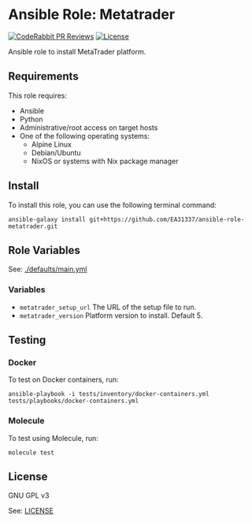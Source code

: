 # Ansible Role: Metatrader

[![CodeRabbit PR Reviews](https://img.shields.io/coderabbit/prs/github/EA31337/ansible-role-metatrader?utm_source=oss&utm_medium=github&utm_campaign=EA31337%2Fansible-role-metatrader&labelColor=171717&color=FF570A&link=https%3A%2F%2Fcoderabbit.ai&label=CodeRabbit+PR+Reviews)](https://github.com/EA31337/ansible-role-metatrader/pulls)
[![License](https://img.shields.io/badge/license-GPLv3-brightgreen.svg)](LICENSE)

Ansible role to install MetaTrader platform.

## Requirements

This role requires:

- Ansible
- Python
- Administrative/root access on target hosts
- One of the following operating systems:
  - Alpine Linux
  - Debian/Ubuntu
  - NixOS or systems with Nix package manager

## Install

To install this role, you can use the following terminal command:

```shell
ansible-galaxy install git+https://github.com/EA31337/ansible-role-metatrader.git
```

## Role Variables

See: [./defaults/main.yml](./defaults/main.yml)

### Variables

- `metatrader_setup_url`
  The URL of the setup file to run.
- `metatrader_version`
  Platform version to install.
  Default 5.

## Testing

### Docker

To test on Docker containers, run:

```shell
ansible-playbook -i tests/inventory/docker-containers.yml tests/playbooks/docker-containers.yml
```

### Molecule

To test using Molecule, run:

```shell
molecule test
```

## License

GNU GPL v3

See: [LICENSE](./LICENSE)

<!-- Named links -->
